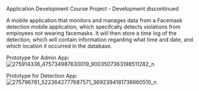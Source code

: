 Application Development Course Project - Development discontinued

A mobile application that monitors and manages data from a Facemask detection mobile application, which specifcally detects violations from employees not wearing facemasks. It will then store a time log of the detection, which will contain information regarding what time and date, and which location it occurred in the database. 

Prototype for Admin App:
![275914336_475734987630019_9003507363198511282_n](https://user-images.githubusercontent.com/64007723/216131803-5f94933c-8988-417a-81c8-b7b69ccaf218.png)

Prototype for Detection App:
![275796781_5223642777687571_3692394181736660510_n](https://user-images.githubusercontent.com/64007723/216131912-1ef192b7-a3cd-4530-ac99-416ef6979002.png)

